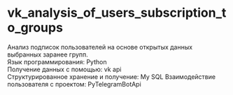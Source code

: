# vk_analysis_of_users_subscription_to_groups
Анализ подписок пользователей на основе открытых данных выбранных заранее групп.  
Язык программирования: Python   
Получение данных с помощью: vk api     
Структурированное хранение и получение: My SQL
Взаимодействие пользователя с проектом: PyTelegramBotApi
